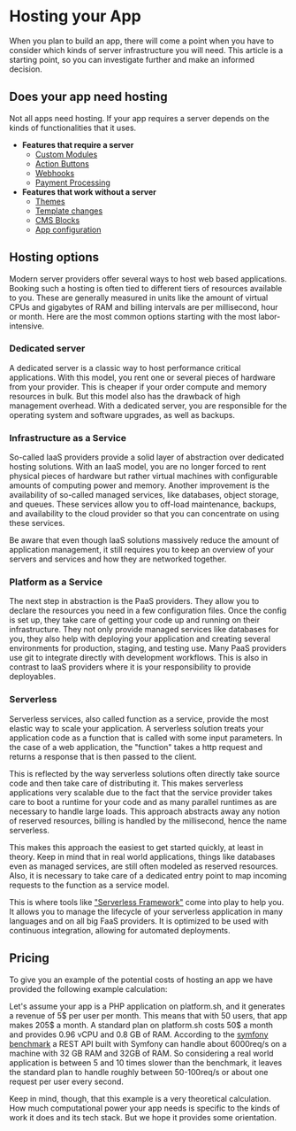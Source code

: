 # Hosting your App

When you plan to build an app, there will come a point when you have to consider which kinds of server infrastructure you will need. This article is a starting point, so you can investigate further and make an informed decision.

## Does your app need hosting

Not all apps need hosting. If your app requires a server depends on the kinds of functionalities that it uses.

- **Features that require a server**
  - [Custom Modules](../administration/add-custom-modules.md)
  - [Action Buttons](../administration/add-custom-action-button.md)
  - [Webhooks](../app-base-guide.md#webhooks)
  - [Payment Processing](../payment.md)
- **Features that work without a server**
  - [Themes](../storefront/apps-as-themes.md)
  - [Template changes](../storefront/README.md)
  - [CMS Blocks](../content/cms/add-custom-cms-blocks.md)
  - [App configuration](../configuration.md)
  
## Hosting options

Modern server providers offer several ways to host web based applications. Booking such a hosting is often tied to different tiers of resources available to you. These are generally measured in units like the amount of virtual CPUs and gigabytes of RAM and billing intervals are per millisecond, hour or month. Here are the most common options starting with the most labor-intensive.

### Dedicated server

A dedicated server is a classic way to host performance critical applications. With this model, you rent one or several pieces of hardware from your provider. This is cheaper if your order compute and memory resources in bulk. But this model also has the drawback of high management overhead. With a dedicated server, you are responsible for the operating system and software upgrades, as well as backups.

### Infrastructure as a Service

So-called IaaS providers provide a solid layer of abstraction over dedicated hosting solutions. With an IaaS model, you are no longer forced to rent physical pieces of hardware but rather virtual machines with configurable amounts of computing power and memory. Another improvement is the availability of so-called managed services, like databases, object storage, and queues. These services allow you to off-load maintenance, backups, and availability to the cloud provider so that you can concentrate on using these services.

Be aware that even though IaaS solutions massively reduce the amount of application management, it still requires you to keep an overview of your servers and services and how they are networked together.

### Platform as a Service

The next step in abstraction is the PaaS providers. They allow you to declare the resources you need in a few configuration files. Once the config is set up, they take care of getting your code up and running on their infrastructure. They not only provide managed services like databases for you, they also help with deploying your application and creating several environments for production, staging, and testing use. Many PaaS providers use git to integrate directly with development workflows. This is also in contrast to IaaS providers where it is your
responsibility to provide deployables.

### Serverless

Serverless services, also called function as a service, provide the most elastic way to scale your application. A serverless solution treats your application code as a function that is called with some input parameters. In the case of a web application, the "function" takes a http request and returns a response that is then passed to the client.

This is reflected by the way serverless solutions often directly take source code and then take care of distributing it. This makes serverless applications very scalable due to the fact that the service provider takes care to boot a runtime for your code and as many parallel runtimes as are necessary to handle large loads. This approach abstracts away any notion of reserved resources, billing is handled by the millisecond, hence the name serverless.

This makes this approach the easiest to get started quickly, at least in theory. Keep in mind that in real world applications, things like databases even as managed services, are still often modeled as reserved resources. Also, it is necessary to take care of a dedicated entry point to map incoming requests to the function as a service model.

This is where tools like ["Serverless Framework"](https://serverless.com/) come into play to help you. It allows you to manage the lifecycle of your serverless application in many languages and on all big FaaS providers. It is optimized to be used with continuous integration, allowing for automated deployments.

## Pricing

To give you an example of the potential costs of hosting an app we have provided the following example calculation:

Let's assume your app is a PHP application on platform.sh, and it generates a revenue of 5\$ per user per month. This means that with 50 users, that app makes 205\$ a month. A standard plan on platform.sh costs 50\$ a month and provides 0.96 vCPU and 0.8 GB of RAM. According to the [symfony benchmark](http://www.phpbenchmarks.com/en/benchmark/symfony/5.0) a REST API built with Symfony can handle about 6000req/s on a machine with 32 GB RAM and 32GB of RAM. So considering a real world application is between 5 and 10 times slower than the benchmark, it leaves the standard plan to handle roughly between 50-100req/s or about one request per user every second.

Keep in mind, though, that this example is a very theoretical calculation. How much computational power your app needs is specific to the kinds of work it does and its tech stack. But we hope it provides some orientation.
